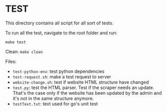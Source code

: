 # TEST
This directory contains all script for all sort of tests.

To run all the test, navigate to the root folder and run:
```
make test
```

Clean: `make clean`

Files:
- `test-python-env`: test python dependencies
- `test-request.sh`: make a test request to server
- `website-change.sh`: test if website HTML structure have changed
- `test.py`: test the HTML parser. Test if the scraper needs an update. That's the case only if the website has been updated by the admin and it's not in the same structure anymore.
- `testText.txt`: text used for go's unit test
